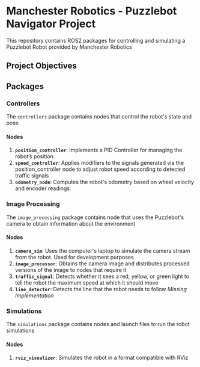# Manchester Robotics - Puzzlebot Navigator Project
This repository contains ROS2 packages for controlling and simulating a Puzzlebot Robot provided by Manchester Robotics

## Project Objectives

## Packages

### Controllers
The `controllers` package contains nodes that control the robot's state and pose

#### Nodes
1. **`position_controller`**: Implements a PID Controller for managing the robot’s position.
2. **`speed_controller`**: Applies modifiers to the signals generated via the position_controller node to adjust robot speed according to detected traffic signals
3. **`odometry_node`**: Computes the robot's odometry based on wheel velocity and encoder readings.

### Image Processing
The `image_processing` package contains node that uses the Puzzlebot's camera to obtain information about the environment

#### Nodes
1. **`camera_sim`**: Uses the computer's laptop to simulate the camera stream from the robot. Used for development purposes
2. **`image_processor`**: Obtains the camera image and distributes processed versions of the image to nodes that require it
3. **`traffic_signal`**: Detects whether it sees a red, yellow, or green light to tell the robot the maximum speed at which it should move
4. **`line_detector`**: Detects the line that the robot needs to follow *Missing Implementation*

 ### Simulations
 The `simulations` package contains nodes and launch files to run the robot simulations

 #### Nodes
1. **`rviz_visualizer`**: Simulates the robot in a format compatible with RViz
